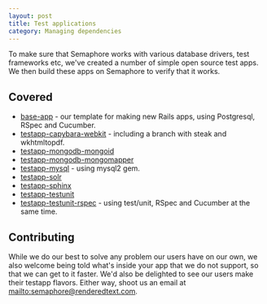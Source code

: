 ```yaml
---
layout: post
title: Test applications
category: Managing dependencies
---
```


To make sure that Semaphore works with various database drivers, test frameworks etc, we've created a number of simple open source test apps. We then build these apps on Semaphore to verify that it works.

## Covered

* [base-app](https://github.com/renderedtext/base-app) - our template for making new Rails apps, using Postgresql, RSpec and Cucumber.
* [testapp-capybara-webkit](https://github.com/renderedtext/testapp-capybara-webkit) - including a branch with steak and wkhtmltopdf.
* [testapp-mongodb-mongoid](https://github.com/renderedtext/testapp-mongodb)
* [testapp-mongodb-mongomapper](https://github.com/renderedtext/testapp-mongodb-mongomapper)
* [testapp-mysql](https://github.com/renderedtext/testapp-mysql) - using mysql2 gem.
* [testapp-solr](https://github.com/renderedtext/testapp-solr)
* [testapp-sphinx](https://github.com/renderedtext/testapp-sphinx)
* [testapp-testunit](https://github.com/renderedtext/testapp-testunit)
* [testapp-testunit-rspec](https://github.com/renderedtext/testapp-testunit-rspec) - using test/unit, RSpec and Cucumber at the same time.

## Contributing

While we do our best to solve any problem our users have on our own, we also welcome being told what's inside your app that we do not support, so that we can get to it faster. We'd also be delighted to see our users make their testapp flavors. Either way, shoot us an email at <mailto:semaphore@renderedtext.com>.
